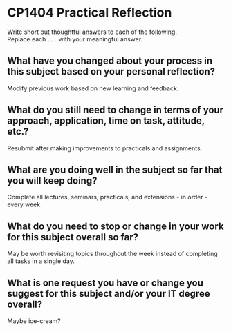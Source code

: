 # CP1404 Practical Reflection

Write short but thoughtful answers to each of the following.  
Replace each `...` with your meaningful answer.

## What have you changed about your process in this subject based on your personal reflection?

Modify previous work based on new learning and feedback.

## What do you still need to change in terms of your approach, application, time on task, attitude, etc.?

Resubmit after making improvements to practicals and assignments.

## What are you doing well in the subject so far that you will keep doing?

Complete all lectures, seminars, practicals, and extensions - in order - every week.

## What do you need to stop or change in your work for this subject overall so far?

May be worth revisiting topics throughout the week instead of completing all tasks in a single day.

## What is one request you have or change you suggest for this subject and/or your IT degree overall?

Maybe ice-cream?
